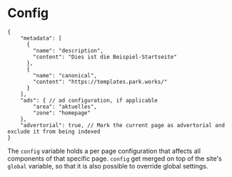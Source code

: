 # Config

```
{
    "metadata": [
      {
        "name": "description",
        "content": "Dies ist die Beispiel-Startseite"
      },
      {
        "name": "canonical",
        "content": "https://templates.park.works/"
      }
    ],
    "ads": { // ad configuration, if applicable
        "area": "aktuelles",
        "zone": "homepage"
    },
    "advertorial": true, // Mark the current page as advertorial and exclude it from being indexed
}
```

The `config` variable holds a per page configuration that affects all components of that specific page. `config` get merged on top of the site's `global` variable, so that it is also possible to override global settings.

